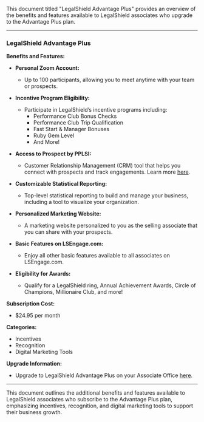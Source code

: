 This document titled "LegalShield Advantage Plus" provides an overview of the benefits and features available to LegalShield associates who upgrade to the Advantage Plus plan. 

---

### LegalShield Advantage Plus

**Benefits and Features:**

- **Personal Zoom Account:**
  - Up to 100 participants, allowing you to meet anytime with your team or prospects.

- **Incentive Program Eligibility:**
  - Participate in LegalShield’s incentive programs including:
    - Performance Club Bonus Checks
    - Performance Club Trip Qualification
    - Fast Start & Manager Bonuses
    - Ruby Gem Level
    - And More!

- **Access to Prospect by PPLSI:**
  - Customer Relationship Management (CRM) tool that helps you connect with prospects and track engagements. Learn more [here](https://legalshield.myvoffice.com/pdf/en/US_NT_PBPPLSI_FS_EN_ProspectByPPLSI_V8_083122.pdf).

- **Customizable Statistical Reporting:**
  - Top-level statistical reporting to build and manage your business, including a tool to visualize your organization.

- **Personalized Marketing Website:**
  - A marketing website personalized to you as the selling associate that you can share with your prospects.

- **Basic Features on LSEngage.com:**
  - Enjoy all other basic features available to all associates on LSEngage.com.

- **Eligibility for Awards:**
  - Qualify for a LegalShield ring, Annual Achievement Awards, Circle of Champions, Millionaire Club, and more!

**Subscription Cost:**
- $24.95 per month

**Categories:**
- Incentives
- Recognition
- Digital Marketing Tools

**Upgrade Information:**
- Upgrade to LegalShield Advantage Plus on your Associate Office [here](https://associate-office.legalshield.com/advantage).

---

This document outlines the additional benefits and features available to LegalShield associates who subscribe to the Advantage Plus plan, emphasizing incentives, recognition, and digital marketing tools to support their business growth.